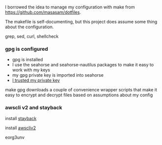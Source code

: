 I borrowed the idea to manage my configuration with make from https://github.com/masasam/dotfiles. 

The makefile is self-documenting, but this project does  assume some thing about the configuration.


grep, sed, curl, shellcheck

### gpg is configured
 - gpg is installed
 - I use the seahorse and seahorse-nautilus packages to make it easy to work with my keys
 - my gpg private key is imported into seahorse
 - [I trusted my private key](https://www.gnupg.org/gph/en/manual/x334.html)

make gpg downloads a couple of convenience wrapper scripts that make it easy to encrypt and decrypt files based on assumptions about my config

### awscli v2 and stayback

install [stayback](https://github.com/natemarks/stayback)

install [awscliv2](https://docs.aws.amazon.com/cli/latest/userguide/getting-started-install.html)

eorg3unv
